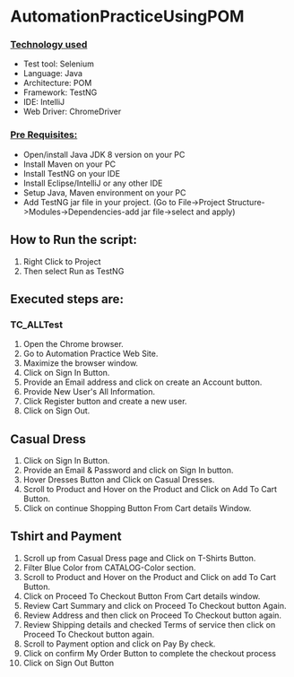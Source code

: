 # AutomationPracticeUsingPOM

### **[Technology used](url)**
- Test tool: Selenium
- Language: Java
- Architecture: POM
- Framework: TestNG
- IDE: IntelliJ
- Web Driver: ChromeDriver

### **[Pre Requisites:](url)**
- Open/install Java JDK 8 version on your PC
- Install Maven on your PC
- Install TestNG on your IDE
- Install Eclipse/IntelliJ or any other IDE
- Setup Java, Maven environment on your PC
- Add TestNG jar file in your project. (Go to File->Project Structure->Modules->Dependencies-add jar file->select and apply)

## How to Run the script:
1. Right Click to Project 
2. Then select Run as TestNG

## Executed steps are:

### TC_ALLTest
1. Open the Chrome browser.
2. Go to Automation Practice Web Site.
3. Maximize the browser window.
4. Click on Sign In Button.
5. Provide an Email address and click on create an Account button.
6. Provide New User's All Information.
7. Click Register button and create a new user.
8. Click on Sign Out. 

## Casual Dress
1. Click on Sign In Button.
2. Provide an Email & Password and click on Sign In button.
3. Hover Dresses Button and Click on Casual Dresses.
4. Scroll to Product and Hover on the Product and Click on Add To Cart Button.
5. Click on continue Shopping Button From Cart details Window.

## Tshirt and Payment
1. Scroll up from Casual Dress page and Click on T-Shirts Button.
2. Filter Blue Color from CATALOG-Color section.
3. Scroll to Product and Hover on the Product and Click on add To Cart Button.
4. Click on Proceed To Checkout Button From Cart details window.
5. Review Cart Summary and click on Proceed To Checkout button Again.
6. Review Address and then click on Proceed To Checkout button again.
7. Review Shipping details and checked Terms of service then click on Proceed To Checkout button again.
8. Scroll to Payment option and click on Pay By check.
9. Click on confirm My Order Button to complete the checkout process
10. Click on Sign Out Button
